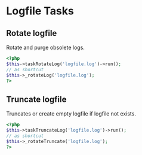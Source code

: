 # Logfile Tasks

## Rotate logfile


Rotate and purge obsolete logs.

``` php
<?php
$this->taskRotateLog('logfile.log')->run();
// as shortcut
$this->_rotateLog('logfile.log');
?>
```

## Truncate logfile


Truncates or create empty logfile if logfile not exists.

``` php
<?php
$this->taskTruncateLog('logfile.log')->run();
// as shortcut
$this->_rotateTruncate('logfile.log');
?>
```
